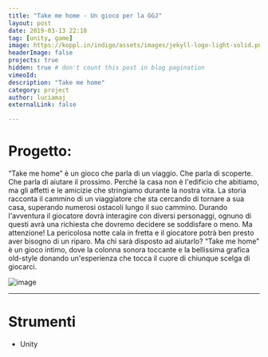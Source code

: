 ```yaml
---
title: "Take me home - Un gioco per la GGJ"
layout: post
date: 2019-03-13 22:10
tag: [unity, game]
image: https://koppl.in/indigo/assets/images/jekyll-logo-light-solid.png
headerImage: false
projects: true
hidden: true # don't count this post in blog pagination
vimeoId: 
description: "Take me home"
category: project
author: luciamaj
externalLink: false

---
```


# Progetto:
“Take me home” è un gioco che parla di un viaggio. Che parla di scoperte. Che parla di aiutare il prossimo. Perché la casa non è l'edificio che abitiamo, ma gli affetti e le amicizie che stringiamo durante la nostra vita. La storia racconta il cammino di un viaggiatore che sta cercando di tornare a sua casa, superando numerosi ostacoli lungo il suo cammino.
Durando l'avventura il giocatore dovrà interagire con diversi personaggi, ognuno di questi avrà una richiesta che dovremo decidere se soddisfare o meno. 
Ma attenzione! La pericolosa notte cala in fretta e il giocatore potrà ben presto aver bisogno di un riparo. Ma chi sarà disposto ad aiutarlo?
“Take me home” è un gioco intimo, dove la colonna sonora toccante e la bellissima grafica old-style donando un'esperienza che tocca il cuore di chiunque scelga di giocarci.

![image](/assets/images/take-me-home/manifesto.jpg)

---

# Strumenti

- Unity